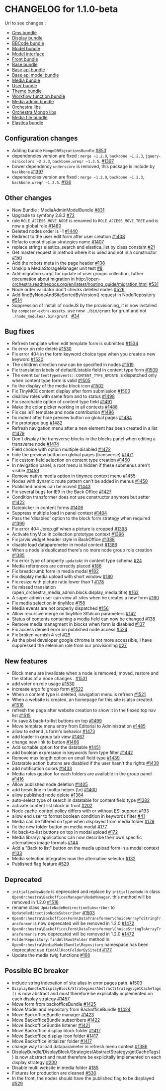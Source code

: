 # CHANGELOG for 1.1.0-beta

Url to see changes : 

 - [Cms bundle](https://github.com/open-orchestra/open-orchestra-cms-bundle/compare/v1.1.0-alpha4...v1.1.0-beta)
 - [Display bundle](https://github.com/open-orchestra/open-orchestra-display-bundle/compare/v1.1.0-alpha4...v1.1.0-beta)
 - [BBCode bundle](https://github.com/open-orchestra/open-orchestra-bbcode-bundle/compare/v1.1.0-alpha4...v1.1.0-beta)
 - [Model bundle](https://github.com/open-orchestra/open-orchestra-model-bundle/compare/v1.1.0-alpha4...v1.1.0-beta)
 - [Model interface](https://github.com/open-orchestra/open-orchestra-model-interface/compare/v1.1.0-alpha4...v1.1.0-beta)
 - [Front bundle](https://github.com/open-orchestra/open-orchestra-front-bundle/compare/v1.1.0-alpha4...v1.1.0-beta)
 - [Base bundle](https://github.com/open-orchestra/open-orchestra-base-bundle/compare/v1.1.0-alpha4...v1.1.0-beta)
 - [Base api bundle](https://github.com/open-orchestra/open-orchestra-base-api-bundle/compare/v1.1.0-alpha4...v1.1.0-beta)
 - [Base api model bundle](https://github.com/open-orchestra/open-orchestra-base-api-mongo-model-bundle/compare/v1.1.0-alpha4...v1.1.0-beta)
 - [Media bundle](https://github.com/open-orchestra/open-orchestra-media-bundle/compare/v1.1.0-alpha4...v1.1.0-beta)
 - [User bundle](https://github.com/open-orchestra/open-orchestra-user-bundle/compare/v1.1.0-alpha4...v1.1.0-beta)
 - [Theme bundle](https://github.com/open-orchestra/open-orchestra-theme-bundle/compare/v1.1.0-alpha4...v1.1.0-beta)
 - [Workflow function bundle](https://github.com/open-orchestra/open-orchestra-worflow-function-bundle/compare/v1.1.0-alpha4...v1.1.0-beta)
 - [Media admin bundle](https://github.com/open-orchestra/open-orchestra-media-admin-bundle/compare/v1.1.0-alpha4...v1.1.0-beta)
 - [Orchestra libs](https://github.com/open-orchestra/open-orchestra-libs/compare/v1.1.0-alpha4...v1.1.0-beta)
 - [Orchestra Mongo libs](https://github.com/open-orchestra/open-orchestra-mongo-libs/compare/v1.1.0-alpha4...v1.1.0-beta)
 - [Media file bundle](https://github.com/open-orchestra/open-orchestra-media-file-bundle/compare/v1.1.0-alpha4...v1.1.0-beta)
 - [Elastica bundle](https://github.com/open-orchestra/open-orchestra-elastica-bundle/compare/v1.1.0-alpha4...v1.1.0-beta)

## Configuration changes

- Adding bundle ``MongoDBMigrationsBundle`` [#853](https://github.com/open-orchestra/open-orchestra/pull/853)
- dependencies version are fixed : ``merge ~1.2.0``, ``backbone ~1.2.3``, ``jquery-minicolors ~2.2.3``, ``backbone.wreqr ~1.3.5``. [#1397](https://github.com/open-orchestra/open-orchestra-cms-bundle/pull/1397)
- bower dependency ``underscore`` is removed, this package is include by ``backbone`` [#1397](https://github.com/open-orchestra/open-orchestra-cms-bundle/pull/1397)
- dependencies version are fixed : ``merge ~1.2.0``, ``backbone ~1.2.3``, ``backbone.wreqr ~1.3.5``. [#136](https://github.com/open-orchestra/open-orchestra-media-admin-bundle/pull/136)

## Other changes

- New Bundle : MediaAdminModelBundle [#831](https://github.com/open-orchestra/open-orchestra/pull/831)
- Upgrade to symfony 2.8.3 [#72](https://github.com/open-orchestra/open-orchestra-base-bundle/pull/72)
- role ``ROLE_ACCESS_MOVE_NODE`` is renamed to ``ROLE_ACCESS_MOVE_TREE`` and is now a global role [#1480](https://github.com/open-orchestra/open-orchestra-cms-bundle/pull/1480)
- Deleted nodes order is -1 [#1440](https://github.com/open-orchestra/open-orchestra-cms-bundle/pull/1440)
- Redirect to the user edit form after user creation [#1408](https://github.com/open-orchestra/open-orchestra-cms-bundle/pull/1408)
- Refacto const display strategies name [#1407](https://github.com/open-orchestra/open-orchestra-cms-bundle/pull/1407)
- replace strings elastica_search and elastica_list by class constant [#21](https://github.com/open-orchestra/open-orchestra-elastica-bundle/pull/21)
- Get master request in method where it is used and not in a constructor [#150](https://github.com/open-orchestra/open-orchestra-front-bundle/pull/150)
- Add the robots meta in the page header [#138](https://github.com/open-orchestra/open-orchestra-front-bundle/pull/138)
- Unskip a MediaStorageManager unit test [#8](https://github.com/open-orchestra/open-orchestra-media-file-bundle/pull/8)
- Add migration script for update of user groups collection,  futher documation about migration in http://open-orchestra.readthedocs.org/en/latest/hosting_guide/migration.html [#531](https://github.com/open-orchestra/open-orchestra-model-bundle/pull/531)
- Node order validator don't checks deleted nodes [#526](https://github.com/open-orchestra/open-orchestra-model-bundle/pull/526)
- Add findByNodeAndSiteSortedByVersion() request in NodeRepository [#514](https://github.com/open-orchestra/open-orchestra-model-bundle/pull/514)
- Suppression of install of nodeJS by the provisioning, it is now installed by ``composer-extra-assets``. use now ``./bin/grunt`` for grunt and not ``./node_modules/.bin/grunt `` [#34](https://github.com/open-orchestra/open-orchestra-provision/pull/34)

## Bug fixes

- Refresh template when edit template form is submitted [#1534](https://github.com/open-orchestra/open-orchestra-cms-bundle/pull/1534)
- fix error on role delete [#1530](https://github.com/open-orchestra/open-orchestra-cms-bundle/pull/1530)
- Fix error 404 in the form keyword choice type when you create a new keyword [#1520](https://github.com/open-orchestra/open-orchestra-cms-bundle/pull/1520)
- The children direction now can be  specified in nodes [#1519](https://github.com/open-orchestra/open-orchestra-cms-bundle/pull/1519)
- Fix translation labels of defaultListable field in content type form [#1509](https://github.com/open-orchestra/open-orchestra-cms-bundle/pull/1509)
- The event ``ContentTypeEvents::CONTENT_TYPE_UPDATE`` is dispatched only when content type form is valid [#1505](https://github.com/open-orchestra/open-orchestra-cms-bundle/pull/1505)
- fix the display of the media block icon [#1502](https://github.com/open-orchestra/open-orchestra-cms-bundle/pull/1502)
- Fix TinyMCE content display after form submission [#1500](https://github.com/open-orchestra/open-orchestra-cms-bundle/pull/1500)
- disallow roles with same from and to status [#1498](https://github.com/open-orchestra/open-orchestra-cms-bundle/pull/1498)
- Fix searchable option of content type field [#1491](https://github.com/open-orchestra/open-orchestra-cms-bundle/pull/1491)
- Make the color picker working in all contexts [#1488](https://github.com/open-orchestra/open-orchestra-cms-bundle/pull/1488)
- Fix css ie11 template and node contribution [#1486](https://github.com/open-orchestra/open-orchestra-cms-bundle/pull/1486)
- fix indent after hide preview button on global pages [#1484](https://github.com/open-orchestra/open-orchestra-cms-bundle/pull/1484)
- Fix prototype bug [#1482](https://github.com/open-orchestra/open-orchestra-cms-bundle/pull/1482)
- Refresh navigation menu after a new element has been created in a list [#1479](https://github.com/open-orchestra/open-orchestra-cms-bundle/pull/1479)
- Don't display the transverse blocks in the blocks panel when editing a transverse node [#1474](https://github.com/open-orchestra/open-orchestra-cms-bundle/pull/1474)
- Field choice with option multiple disabled [#1472](https://github.com/open-orchestra/open-orchestra-cms-bundle/pull/1472)
- hide the preview button on global pages (transverse) [#1471](https://github.com/open-orchestra/open-orchestra-cms-bundle/pull/1471)
- Fix custom field selection on content type creation [#1460](https://github.com/open-orchestra/open-orchestra-cms-bundle/pull/1460)
- In navigation panel, a root menu is hidden if these submenus aren't visible [#1459](https://github.com/open-orchestra/open-orchestra-cms-bundle/pull/1459)
- Remove native media option in tinymce context menu [#1455](https://github.com/open-orchestra/open-orchestra-cms-bundle/pull/1455)
- Nodes with dynamic route pattern can't be added in menus [#1450](https://github.com/open-orchestra/open-orchestra-cms-bundle/pull/1450)
- Published nodes can be moved [#1443](https://github.com/open-orchestra/open-orchestra-cms-bundle/pull/1443)
- Fix several bugs for IE9 in the Back Office [#1427](https://github.com/open-orchestra/open-orchestra-cms-bundle/pull/1427)
- Condition transformer does not use constructor anymore but setter [#1422](https://github.com/open-orchestra/open-orchestra-cms-bundle/pull/1422)
- Datepicker in content forms [#1406](https://github.com/open-orchestra/open-orchestra-cms-bundle/pull/1406)
- Suppress multiple load in panel context [#1404](https://github.com/open-orchestra/open-orchestra-cms-bundle/pull/1404)
- Pass the 'disabled' option to the block form strategy when required [#1399](https://github.com/open-orchestra/open-orchestra-cms-bundle/pull/1399)
- Fix error 404 Jcrop.gif when a picture is cropped [#1398](https://github.com/open-orchestra/open-orchestra-cms-bundle/pull/1398)
- Activate tinyMce in collection prototype context [#1396](https://github.com/open-orchestra/open-orchestra-cms-bundle/pull/1396)
- Fix jarvis widget header style in BackOffice [#1388](https://github.com/open-orchestra/open-orchestra-cms-bundle/pull/1388)
- disable load dataparemeter in modal context [#1386](https://github.com/open-orchestra/open-orchestra-cms-bundle/pull/1386)
- When a node is duplicated there's no more node group role creation [#1385](https://github.com/open-orchestra/open-orchestra-cms-bundle/pull/1385)
- Fix error type of property ``updateAt`` in content type schema [#24](https://github.com/open-orchestra/open-orchestra-elastica-bundle/pull/24)
- Media references are correctly placed [#186](https://github.com/open-orchestra/open-orchestra-media-admin-bundle/pull/186)
- Fix breadcrumb form in media modal [#182](https://github.com/open-orchestra/open-orchestra-media-admin-bundle/pull/182)
-  Fix display media upload with short window [#180](https://github.com/open-orchestra/open-orchestra-media-admin-bundle/pull/180)
- Fix resize with picture ratio lower than 1 [#178](https://github.com/open-orchestra/open-orchestra-media-admin-bundle/pull/178)
- fix missed translation (open_orchestra_media_admin.block.display_media.title) [#162](https://github.com/open-orchestra/open-orchestra-media-admin-bundle/pull/162)
- A super admin user can view all sites when he creates a new form [#160](https://github.com/open-orchestra/open-orchestra-media-admin-bundle/pull/160)
- Fix media selection in tinyMce [#158](https://github.com/open-orchestra/open-orchestra-media-admin-bundle/pull/158)
- Media events are not properly dispatched [#156](https://github.com/open-orchestra/open-orchestra-media-admin-bundle/pull/156)
- Allow recursive merge on tinyMce Stfalcon parameters [#142](https://github.com/open-orchestra/open-orchestra-media-admin-bundle/pull/142)
- Status of contents containing a media field can now be changed [#138](https://github.com/open-orchestra/open-orchestra-media-admin-bundle/pull/138)
- Remove media managment in blocks when form is disabled [#137](https://github.com/open-orchestra/open-orchestra-media-admin-bundle/pull/137)
- Fix access denied error on published node access [#524](https://github.com/open-orchestra/open-orchestra-model-bundle/pull/524)
- Fix broken varnish 4 vcl [#29](https://github.com/open-orchestra/open-orchestra-provision/pull/29)
- As the pixel developer google chrome is not more accessible, I have suppressed the selenium role from our provisioning [#27](https://github.com/open-orchestra/open-orchestra-provision/pull/27)

## New features

- Block menu are invalidate when a node is removed, moved, restore and the status of a node changes . [#1531](https://github.com/open-orchestra/open-orchestra-cms-bundle/pull/1531)
- add voter on role usage [#1530](https://github.com/open-orchestra/open-orchestra-cms-bundle/pull/1530)
- increase ergo fo group form [#1522](https://github.com/open-orchestra/open-orchestra-cms-bundle/pull/1522)
- When a content type is deleted, navigation menu is refresh [#1521](https://github.com/open-orchestra/open-orchestra-cms-bundle/pull/1521)
- When a website is created, an homepage for this site is also created. [#1518](https://github.com/open-orchestra/open-orchestra-cms-bundle/pull/1518)
- refresh the page after website creation to show it in the fiexed top nav list [#1515](https://github.com/open-orchestra/open-orchestra-cms-bundle/pull/1515)
- fix save & back-to-list buttons on top [#1499](https://github.com/open-orchestra/open-orchestra-cms-bundle/pull/1499)
- Move template menu entry from Editorial to Administration [#1485](https://github.com/open-orchestra/open-orchestra-cms-bundle/pull/1485)
- allow to extend js form's behavior [#1473](https://github.com/open-orchestra/open-orchestra-cms-bundle/pull/1473)
- add loader in group tab view [#1467](https://github.com/open-orchestra/open-orchestra-cms-bundle/pull/1467)
- change new link to button [#1466](https://github.com/open-orchestra/open-orchestra-cms-bundle/pull/1466)
- Add sortable option for the datatable [#1451](https://github.com/open-orchestra/open-orchestra-cms-bundle/pull/1451)
- add boolean expression in keywords form type filter [#1442](https://github.com/open-orchestra/open-orchestra-cms-bundle/pull/1442)
- Remove max length option on email field type [#1439](https://github.com/open-orchestra/open-orchestra-cms-bundle/pull/1439)
- Datatable action buttons are disabled if the user hasn't the rights [#1438](https://github.com/open-orchestra/open-orchestra-cms-bundle/pull/1438)
- add notification colors [#1433](https://github.com/open-orchestra/open-orchestra-cms-bundle/pull/1433)
- Media roles gestion for each folders are available in the group panel [#1416](https://github.com/open-orchestra/open-orchestra-cms-bundle/pull/1416)
- Allow published node deletion [#1405](https://github.com/open-orchestra/open-orchestra-cms-bundle/pull/1405)
- add break line in tooltip helper (\n) [#1400](https://github.com/open-orchestra/open-orchestra-cms-bundle/pull/1400)
- allow published node delete [#1384](https://github.com/open-orchestra/open-orchestra-cms-bundle/pull/1384)
- auto-select type of search in datatable for content field type [#1382](https://github.com/open-orchestra/open-orchestra-cms-bundle/pull/1382)
- activate content list block in front [#202](https://github.com/open-orchestra/open-orchestra-display-bundle/pull/202)
- Node cache-control policy differs with or without ESI support [#193](https://github.com/open-orchestra/open-orchestra-display-bundle/pull/193)
- allow end user to format boolean condition in keywords filter [#41](https://github.com/open-orchestra/open-orchestra-libs/pull/41)
- Media can be filtered on type when displayed from media folder [#179](https://github.com/open-orchestra/open-orchestra-media-admin-bundle/pull/179)
- fix the new folder button on media modal [#177](https://github.com/open-orchestra/open-orchestra-media-admin-bundle/pull/177)
- fix back-to-list buttons on top in modal upload [#172](https://github.com/open-orchestra/open-orchestra-media-admin-bundle/pull/172)
- Media library: applications can now describe their own specific alternatives image formats [#144](https://github.com/open-orchestra/open-orchestra-media-admin-bundle/pull/144)
- Add a "Back to list" button on the media upload form in a modal context [#133](https://github.com/open-orchestra/open-orchestra-media-admin-bundle/pull/133)
- Media selection integrates now the alternative selector [#132](https://github.com/open-orchestra/open-orchestra-media-admin-bundle/pull/132)
- Published flag feature [#529](https://github.com/open-orchestra/open-orchestra-model-bundle/pull/529)

## Deprecated

- ``initializeNewNode``  is deprecated and replace by ``initializeNode`` in class ``OpenOrchestra\Backoffice\Manager\NodeManager``. this method will be removed in 1.2.0 [#1518](https://github.com/open-orchestra/open-orchestra-cms-bundle/pull/1518)
- rename class ``UpdateNodeRedirectionSubscriber`` to ``UpdateRedirectionNodeSubscriber`` [#1503](https://github.com/open-orchestra/open-orchestra-cms-bundle/pull/1503)
- ``OpenOrchestra\Backoffice\Form\DataTransformer\ChoiceArrayToStringTransformer`` is now deprecated will be removed in 1.2.0 [#1472](https://github.com/open-orchestra/open-orchestra-cms-bundle/pull/1472)
- ``OpenOrchestra\Backoffice\Form\DataTransformer\ChoiceStringToArrayTransformer`` is now deprecated will be removed in 1.2.0 [#1472](https://github.com/open-orchestra/open-orchestra-cms-bundle/pull/1472)
- ``FolderRepository:findAllRootFolder`` method in ``OpenOrchestra\MediaModelBundle\Repository`` namespace has been deprecated  use ``findAllRootFolderBySiteId`` [#177](https://github.com/open-orchestra/open-orchestra-media-bundle/pull/177)
- Update the media twig functions [#168](https://github.com/open-orchestra/open-orchestra-media-bundle/pull/168)

## Possible BC breaker

- include string indexation of site alias in error pages path. [#1503](https://github.com/open-orchestra/open-orchestra-cms-bundle/pull/1503)
- ``DisplayBundle/DisplayBlock/Strategies/AbstractStrategy:getCacheTags()`` is now abstract and must therefore be explicitally implemented on each display strategy [#1457](https://github.com/open-orchestra/open-orchestra-cms-bundle/pull/1457)
- Move form from backofficeBundle [#1425](https://github.com/open-orchestra/open-orchestra-cms-bundle/pull/1425)
- Move Model and repository from BackofficeBundle [#1424](https://github.com/open-orchestra/open-orchestra-cms-bundle/pull/1424)
- Move BackofficeBundle manager [#1423](https://github.com/open-orchestra/open-orchestra-cms-bundle/pull/1423)
- Move BackofficeBundle subscribers [#1422](https://github.com/open-orchestra/open-orchestra-cms-bundle/pull/1422)
- Move BackofficeBundle listener [#1421](https://github.com/open-orchestra/open-orchestra-cms-bundle/pull/1421)
- Move Backoffice display block folder [#1417](https://github.com/open-orchestra/open-orchestra-cms-bundle/pull/1417)
- Move Backoffice display icon folder [#1417](https://github.com/open-orchestra/open-orchestra-cms-bundle/pull/1417)
- Move Backoffice initializer folder [#1417](https://github.com/open-orchestra/open-orchestra-cms-bundle/pull/1417)
- change way to load dataparameter in refresh menu context [#1386](https://github.com/open-orchestra/open-orchestra-cms-bundle/pull/1386)
- DisplayBundle/DisplayBlock/Strategies/AbstractStrategy:getCacheTags() is now abstract and must therefore be explicitally implemented on each display strategy [#200](https://github.com/open-orchestra/open-orchestra-display-bundle/pull/200)
- Disable multi website in media folder [#185](https://github.com/open-orchestra/open-orchestra-media-admin-bundle/pull/185)
- Fixtures for production are cleaned [#530](https://github.com/open-orchestra/open-orchestra-model-bundle/pull/530)
- In the front, the nodes should have the published flag to be displayed [#529](https://github.com/open-orchestra/open-orchestra-model-bundle/pull/529)
